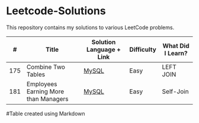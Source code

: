 # Leetcode-Solutions
This repository contains my solutions to various LeetCode problems. 

| #      | Title                               | Solution Language + Link | Difficulty | What Did I Learn? |
|--------|-------------------------------------|--------------------------|------------|-------------------|
| 175    | Combine Two Tables                   | [MySQL](https://leetcode.com/problems/combine-two-tables/description/)                    | Easy       | LEFT JOIN         |
| 181    | Employees Earning More than Managers | [MySQL](https://leetcode.com/problems/employees-earning-more-than-their-managers/description/)             | Easy     | Self-Join|

#Table created using Markdown

